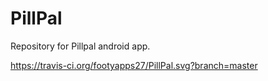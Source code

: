 # PillPal

Repository for Pillpal android app.

https://travis-ci.org/footyapps27/PillPal.svg?branch=master
